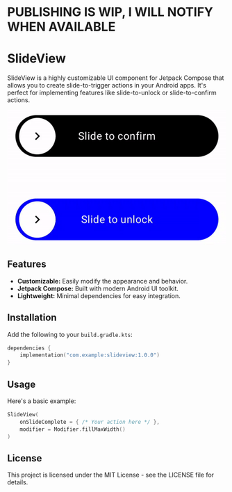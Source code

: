 # PUBLISHING IS WIP, I WILL NOTIFY WHEN AVAILABLE

# SlideView

SlideView is a highly customizable UI component for Jetpack Compose that allows you to create slide-to-trigger actions in your Android apps. It's perfect for implementing features like slide-to-unlock or slide-to-confirm actions.

<p align="center">
  <img src="./demo_video.gif" alt="Demo">
</p>

## Features

- **Customizable:** Easily modify the appearance and behavior.
- **Jetpack Compose:** Built with modern Android UI toolkit.
- **Lightweight:** Minimal dependencies for easy integration.

## Installation

Add the following to your `build.gradle.kts`:

```kotlin
dependencies {
    implementation("com.example:slideview:1.0.0")
}
```

## Usage
Here's a basic example:
```kotlin
SlideView(
    onSlideComplete = { /* Your action here */ },
    modifier = Modifier.fillMaxWidth()
)
```

## License
This project is licensed under the MIT License - see the LICENSE file for details.
